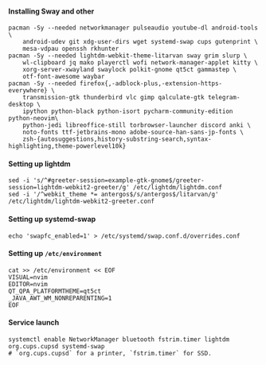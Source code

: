 #### Installing Sway and other
    pacman -Sy --needed networkmanager pulseaudio youtube-dl android-tools \
        android-udev git xdg-user-dirs wget systemd-swap cups gutenprint \
        mesa-vdpau openssh rkhunter
    pacman -Sy --needed lightdm-webkit-theme-litarvan sway grim slurp \
        wl-clipboard jq mako playerctl wofi network-manager-applet kitty \
        xorg-server-xwayland swaylock polkit-gnome qt5ct gammastep \
        otf-font-awesome waybar
    pacman -Sy --needed firefox{,-adblock-plus,-extension-https-everywhere} \
        transmission-gtk thunderbird vlc gimp qalculate-gtk telegram-desktop \
        ipython python-black python-isort pycharm-community-edition python-neovim\
        python-jedi libreoffice-still torbrowser-launcher discord anki \
        noto-fonts ttf-jetbrains-mono adobe-source-han-sans-jp-fonts \
        zsh-{autosuggestions,history-substring-search,syntax-highlighting,theme-powerlevel10k}

#### Setting up lightdm
    sed -i 's/^#greeter-session=example-gtk-gnome$/greeter-session=lightdm-webkit2-greeter/g' /etc/lightdm/lightdm.conf
    sed -i '/^webkit_theme *= antergos$/s/antergos$/litarvan/g' /etc/lightdm/lightdm-webkit2-greeter.conf

#### Setting up systemd-swap
    echo 'swapfc_enabled=1' > /etc/systemd/swap.conf.d/overrides.conf

#### Setting up `/etc/environment`
    cat >> /etc/environment << EOF
    VISUAL=nvim
    EDITOR=nvim
    QT_QPA_PLATFORMTHEME=qt5ct
    _JAVA_AWT_WM_NONREPARENTING=1
    EOF

#### Service launch
    systemctl enable NetworkManager bluetooth fstrim.timer lightdm org.cups.cupsd systemd-swap
    # `org.cups.cupsd` for a printer, `fstrim.timer` for SSD.
